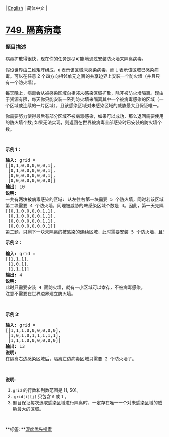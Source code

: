 | [English](README_EN.md) | 简体中文 |

# [749. 隔离病毒](https://leetcode-cn.com/problems/contain-virus)
 ### 题目描述
<p>病毒扩散得很快，现在你的任务是尽可能地通过安装防火墙来隔离病毒。</p>

<p>假设世界由二维矩阵组成，<code>0</code> 表示该区域未感染病毒，而 <code>1</code> 表示该区域已感染病毒。可以在任意 2 个四方向相邻单元之间的共享边界上安装一个防火墙（并且只有一个防火墙）。</p>

<p>每天晚上，病毒会从被感染区域向相邻未感染区域扩散，除非被防火墙隔离。现由于资源有限，每天你只能安装一系列防火墙来隔离其中一个被病毒感染的区域（一个区域或连续的一片区域），且该感染区域对未感染区域的威胁最大且保证唯一。</p>

<p>你需要努力使得最后有部分区域不被病毒感染，如果可以成功，那么返回需要使用的防火墙个数; 如果无法实现，则返回在世界被病毒全部感染时已安装的防火墙个数。</p>

<p>&nbsp;</p>

<p><strong>示例 1：</strong></p>

<pre><strong>输入:</strong> grid = 
[[0,1,0,0,0,0,0,1],
 [0,1,0,0,0,0,0,1],
 [0,0,0,0,0,0,0,1],
 [0,0,0,0,0,0,0,0]]
<strong>输出:</strong> 10
<strong>说明:</strong>
一共有两块被病毒感染的区域: 从左往右第一块需要 5 个防火墙，同时若该区域不隔离，晚上将感染 5 个未感染区域（即被威胁的未感染区域个数为 5）;
第二块需要 4 个防火墙，同理被威胁的未感染区域个数是 4。因此，第一天先隔离左边的感染区域，经过一晚后，病毒传播后世界如下:
[[0,1,0,0,0,0,1,1],
 [0,1,0,0,0,0,1,1],
 [0,0,0,0,0,0,1,1],
 [0,0,0,0,0,0,0,1]]
第二题，只剩下一块未隔离的被感染的连续区域，此时需要安装 5 个防火墙，且安装完毕后病毒隔离任务完成。
</pre>

<p><strong>示例 2：</strong></p>

<pre><strong>输入:</strong> grid = 
[[1,1,1],
 [1,0,1],
 [1,1,1]]
<strong>输出:</strong> 4
<strong>说明:</strong> 
此时只需要安装 4 面防火墙，就有一小区域可以幸存，不被病毒感染。
注意不需要在世界边界建立防火墙。</pre>

<p>&nbsp;</p>

<p><strong>示例&nbsp;3:</strong></p>

<pre><strong>输入:</strong> grid = 
[[1,1,1,0,0,0,0,0,0],
 [1,0,1,0,1,1,1,1,1],
 [1,1,1,0,0,0,0,0,0]]
<strong>输出:</strong> 13
<strong>说明:</strong> 
在隔离右边感染区域后，隔离左边病毒区域只需要 2 个防火墙了。
</pre>

<p>&nbsp;</p>

<p><strong>说明:</strong></p>

<ol>
	<li><code>grid</code> 的行数和列数范围是 [1, 50]。</li>
	<li>&nbsp;<code>grid[i][j]</code>&nbsp;只包含&nbsp;<code>0</code>&nbsp;或&nbsp;<code>1</code>&nbsp;。</li>
	<li>题目保证每次选取感染区域进行隔离时，一定存在唯一一个对未感染区域的威胁最大的区域。</li>
</ol>

<p>&nbsp;</p>

**标签:	**[深度优先搜索](https://leetcode-cn.com/tag/depth-first-search) 